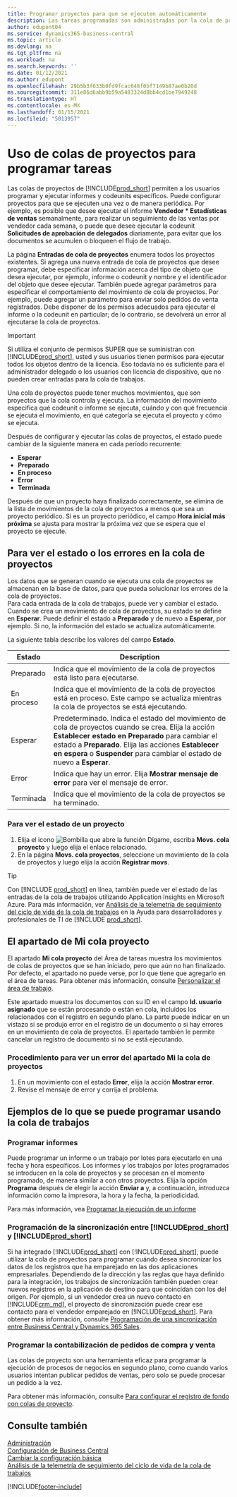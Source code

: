 ```yaml
---
title: Programar proyectos para que se ejecuten automáticamente
description: Las tareas programadas son administradas por la cola de proyecto. Estos proyectos ejecutan informes y codeunits. Puede configurar proyectos para que se ejecuten una vez o de manera periódica.
author: edupont04
ms.service: dynamics365-business-central
ms.topic: article
ms.devlang: na
ms.tgt_pltfrm: na
ms.workload: na
ms.search.keywords: ''
ms.date: 01/12/2021
ms.author: edupont
ms.openlocfilehash: 29b5b3f633b0fd9fcac648f0bf7149b87ae0b20d
ms.sourcegitcommit: 311e86d6abb9b59a5483324d8bb4cd1be7949248
ms.translationtype: HT
ms.contentlocale: es-MX
ms.lasthandoff: 01/15/2021
ms.locfileid: "5013957"
---
```

# <a name="use-job-queues-to-schedule-tasks"></a>Uso de colas de proyectos para programar tareas

Las colas de proyectos de [!INCLUDE[prod_short](includes/prod_short.md)] permiten a los usuarios programar y ejecutar informes y codeunits específicos. Puede configurar proyectos para que se ejecuten una vez o de manera periódica. Por ejemplo, es posible que desee ejecutar el informe **Vendedor * Estadísticas de ventas** semanalmente, para realizar un seguimiento de las ventas por vendedor cada semana, o puede que desee ejecutar la codeunit **Solicitudes de aprobación de delegados** diariamente, para evitar que los documentos se acumulen o bloqueen el flujo de trabajo.

La página **Entradas de cola de proyectos** enumera todos los proyectos existentes. Si agrega una nueva entrada de cola de proyectos que desee programar, debe especificar información acerca del tipo de objeto que desea ejecutar, por ejemplo, informe o codeunit y nombre y el identificador del objeto que desee ejecutar. También puede agregar parámetros para especificar el comportamiento del movimiento de cola de proyectos. Por ejemplo, puede agregar un parámetro para enviar solo pedidos de venta registrados. Debe disponer de los permisos adecuados para ejecutar el informe o la codeunit en particular; de lo contrario, se devolverá un error al ejecutarse la cola de proyectos.  
> [!IMPORTANT]  
> Si utiliza el conjunto de permisos SUPER que se suministran con [!INCLUDE[prod_short](includes/prod_short.md)], usted y sus usuarios tienen permisos para ejecutar todos los objetos dentro de la licencia. Eso todavía no es suficiente para el administrador delegado o los usuarios con licencia de dispositivo, que no pueden crear entradas para la cola de trabajos.

Una cola de proyectos puede tener muchos movimientos, que son proyectos que la cola controla y ejecuta. La información del movimiento especifica qué codeunit o informe se ejecuta, cuándo y con qué frecuencia se ejecuta el movimiento, en qué categoría se ejecuta el proyecto y cómo se ejecuta.  

Después de configurar y ejecutar las colas de proyectos, el estado puede cambiar de la siguiente manera en cada período recurrente:

* **Esperar**  
* **Preparado**  
* **En proceso**  
* **Error**  
* **Terminada**  

Después de que un proyecto haya finalizado correctamente, se elimina de la lista de movimientos de la cola de proyectos a menos que sea un proyecto periódico. Si es un proyecto periódico, el campo **Hora inicial más próxima** se ajusta para mostrar la próxima vez que se espera que el proyecto se ejecute.  

## <a name="to-view-status-or-errors-in-the-job-queue"></a>Para ver el estado o los errores en la cola de proyectos

Los datos que se generan cuando se ejecuta una cola de proyectos se almacenan en la base de datos, para que pueda solucionar los errores de la cola de proyectos.  
Para cada entrada de la cola de trabajos, puede ver y cambiar el estado. Cuando se crea un movimiento de cola de proyectos, su estado se define en **Esperar**. Puede definir el estado a **Preparado** y de nuevo a **Esperar**, por ejemplo. Si no, la información del estado se actualiza automáticamente.

La siguiente tabla describe los valores del campo **Estado**.

| Estado | Description |
|--|--|
| Preparado | Indica que el movimiento de la cola de proyectos está listo para ejecutarse. |
| En proceso | Indica que el movimiento de la cola de proyectos está en proceso. Este campo se actualiza mientras la cola de proyectos se está ejecutando. |
| Esperar | Predeterminado. Indica el estado del movimiento de cola de proyectos cuando se crea. Elija la acción **Establecer estado en Preparado** para cambiar el estado a **Preparado**. Elija las acciones **Establecer en espera** o **Suspender** para cambiar el estado de nuevo a **Esperar**. |
| Error | Indica que hay un error. Elija **Mostrar mensaje de error** para ver el mensaje de error. |
| Terminada | Indica que el movimiento de la cola de proyectos se ha terminado. |

### <a name="to-view-status-for-any-job"></a>Para ver el estado de un proyecto
1. Elija el icono ![Bombilla que abre la función Dígame](media/ui-search/search_small.png "Dígame qué desea hacer"), escriba **Movs. cola proyecto** y luego elija el enlace relacionado.
2. En la página **Movs. cola proyectos**, seleccione un movimiento de la cola de proyectos y luego elija la acción **Registrar movs**.  

> [!TIP]
> Con [!INCLUDE [prod_short](includes/prod_short.md)] en línea, también puede ver el estado de las entradas de la cola de trabajos utilizando Application Insights en Microsoft Azure. Para más información, ver [Análisis de la telemetría de seguimiento del ciclo de vida de la cola de trabajos](/dynamics365smb-devitpro\dev-itpro\administration\telemetry-job-queue-lifecycle-trace) en la Ayuda para desarrolladores y profesionales de TI de [!INCLUDE [prod_short](includes/prod_short.md)].

## <a name="the-my-job-queue-part"></a>El apartado de Mi cola proyecto
El apartado **Mi cola proyecto** del Área de tareas muestra los movimientos de colas de proyectos que se han iniciado, pero que aún no han finalizado. Por defecto, el apartado no puede verse, por lo que tiene que agregarlo en el área de tareas. Para obtener más información, consulte [Personalizar el área de trabajo](ui-personalization-user.md).  

Este apartado muestra los documentos con su ID en el campo **Id. usuario asignado** que se están procesando o están en cola, incluidos los relacionados con el registro en segundo plano. La parte puede indicar en un vistazo si se produjo error en el registro de un documento o si hay errores en un movimiento de cola de proyectos. El apartado también le permite cancelar un registro de documento si no se está ejecutando.

### <a name="to-view-an-error-from-the-my-job-queue-part"></a>Procedimiento para ver un error del apartado Mi la cola de proyectos
1. En un movimiento con el estado **Error**, elija la acción **Mostrar error**.
2. Revise el mensaje de error y corrija el problema.


## <a name="examples-of-what-can-be-scheduled-using-job-queue"></a>Ejemplos de lo que se puede programar usando la cola de trabajos

### <a name="schedule-reports"></a>Programar informes

Puede programar un informe o un trabajo por lotes para ejecutarlo en una fecha y hora específicos. Los informes y los trabajos por lotes programados se introducen en la cola de proyectos y se procesan en el momento programado, de manera similar a con otros proyectos. Elija la opción **Programa** después de elegir la acción **Enviar a** y, a continuación, introduzca información como la impresora, la hora y la fecha, la periodicidad.  

Para más información, vea [Programar la ejecución de un informe](ui-work-report.md#ScheduleReport)

### <a name="schedule-synchronization-between-prod_short-and-prod_short"></a>Programación de la sincronización entre [!INCLUDE[prod_short](includes/prod_short.md)] y [!INCLUDE[prod_short](includes/cds_long_md.md)]

Si ha integrado [!INCLUDE[prod_short](includes/prod_short.md)] con [!INCLUDE[prod_short](includes/cds_long_md.md)], puede utilizar la cola de proyectos para programar cuándo desea sincronizar los datos de los registros que ha emparejado en las dos aplicaciones empresariales. Dependiendo de la dirección y las reglas que haya definido para la integración, los trabajos de sincronización también pueden crear nuevos registros en la aplicación de destino para que coincidan con los del origen. Por ejemplo, si un vendedor crea un nuevo contacto en [!INCLUDE[crm_md](includes/crm_md.md)], el proyecto de sincronización puede crear ese contacto para el vendedor emparejado en [!INCLUDE[prod_short](includes/prod_short.md)]. Para obtener más información, consulte [Programación de una sincronización entre Business Central y Dynamics 365 Sales](admin-scheduled-synchronization-using-the-synchronization-job-queue-entries.md).

### <a name="schedule-the-posting-of-sales-and-purchase-orders"></a>Programar la contabilización de pedidos de compra y venta

Las colas de proyecto son una herramienta eficaz para programar la ejecución de procesos de negocios en segundo plano, como cuando varios usuarios intentan publicar pedidos de ventas, pero solo se puede procesar un pedido a la vez.  

Para obtener más información, consulte [Para configurar el registro de fondo con colas de proyecto](ui-batch-posting.md#to-set-up-background-posting-with-job-queues).

## <a name="see-also"></a>Consulte también

[Administración](admin-setup-and-administration.md)  
[Configuración de Business Central](setup.md)  
[Cambiar la configuración básica](ui-change-basic-settings.md)  
[Análisis de la telemetría de seguimiento del ciclo de vida de la cola de trabajos](/dynamics365smb-devitpro\dev-itpro\administration\telemetry-job-queue-lifecycle-trace)  


[!INCLUDE[footer-include](includes/footer-banner.md)]